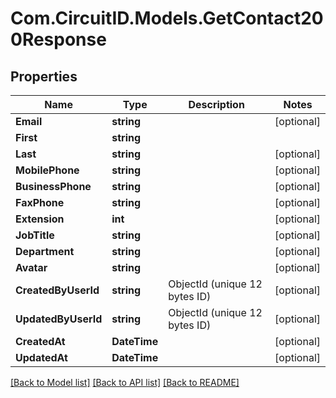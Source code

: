 
# Com.CircuitID.Models.GetContact200Response

## Properties

Name | Type | Description | Notes
------------ | ------------- | ------------- | -------------
**Email** | **string** |  | [optional] 
**First** | **string** |  | 
**Last** | **string** |  | [optional] 
**MobilePhone** | **string** |  | [optional] 
**BusinessPhone** | **string** |  | [optional] 
**FaxPhone** | **string** |  | [optional] 
**Extension** | **int** |  | [optional] 
**JobTitle** | **string** |  | [optional] 
**Department** | **string** |  | [optional] 
**Avatar** | **string** |  | [optional] 
**CreatedByUserId** | **string** | ObjectId (unique 12 bytes ID) | [optional] 
**UpdatedByUserId** | **string** | ObjectId (unique 12 bytes ID) | [optional] 
**CreatedAt** | **DateTime** |  | [optional] 
**UpdatedAt** | **DateTime** |  | [optional] 

[[Back to Model list]](../README.md#documentation-for-models)
[[Back to API list]](../README.md#documentation-for-api-endpoints)
[[Back to README]](../README.md)

